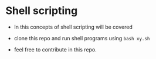 # Shell scripting

- In this concepts of shell scripting will be covered
- clone this repo and run shell programs using `bash xy.sh`


- feel free to contribute in this repo. 